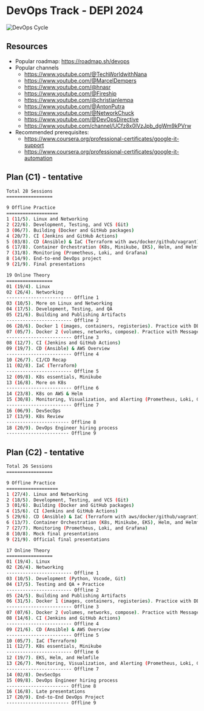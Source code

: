 # DevOps Track - DEPI 2024

![DevOps Cycle](https://i.imgur.com/MYzltxl.png)

## Resources

- Popular roadmap: <https://roadmap.sh/devops>
- Popular channels
  - <https://www.youtube.com/@TechWorldwithNana>
  - <https://www.youtube.com/@MarcelDempers>
  - <https://www.youtube.com/@hnasr>
  - <https://www.youtube.com/@Fireship>
  - <https://www.youtube.com/@christianlempa>
  - <https://www.youtube.com/@AntonPutra>
  - <https://www.youtube.com/@NetworkChuck>
  - <https://www.youtube.com/@DevOpsDirective>
  - <https://www.youtube.com/channel/UCfz8x0lVzJpb_dgWm9kPVrw>
- Recommended prerequisites:
  - <https://www.coursera.org/professional-certificates/google-it-support>
  - <https://www.coursera.org/professional-certificates/google-it-automation>

## Plan (C1) - tentative

```bash
Total 28 Sessions
=================

9 Offline Practice
===================
1 (11/5). Linux and Networking
2 (22/6). Development, Testing, and VCS (Git)
3 (06/7). Building (Docker and GitHub packages)
4 (20/7). CI (Jenkins and GitHub Actions)
5 (03/8). CD (Ansible) & IaC (Terraform with aws/docker/github/vagrant)
6 (17/8). Container Orchestration (K8s, Minikube, EKS), Helm, and Helmfile
7 (31/8). Monitoring (Prometheus, Loki, and Grafana)
8 (14/9). End-to-end DevOps project
9 (21/9). Final presentations

19 Online Theory
=================
01 (19/4). Linux
02 (26/4). Networking
------------------------ Offline 1
03 (10/5). More on Linux and Networking
04 (17/5). Development, Testing, and QA
05 (21/6). Building and Publishing Artifacts
------------------------ Offline 2
06 (28/6). Docker 1 (images, containers, registeries). Practice with DBs
07 (05/7). Docker 2 (volumes, networks, compose). Practice with Message Queues & RPC
------------------------ Offline 3
08 (12/7). CI (Jenkins and GitHub Actions)
09 (19/7). CD (Ansible) & AWS Overview
------------------------ Offline 4
10 (26/7). CI/CD Recap
11 (02/8). IaC (Terraform)
------------------------ Offline 5
12 (09/8). K8s essentials, Minikube
13 (16/8). More on K8s
------------------------ Offline 6
14 (23/8). K8s on AWS & Helm
15 (30/8). Monitoring, Visualization, and Alerting (Prometheus, Loki, Grafana)
------------------------ Offline 7
16 (06/9). DevSecOps
17 (13/9). K8s Review
----------------------- Offline 8
18 (20/9). DevOps Engineer hiring process
----------------------- Offline 9
```

## Plan (C2) - tentative

```bash
Total 26 Sessions
=================

9 Offline Practice
===================
1 (27/4). Linux and Networking
2 (18/5). Development, Testing, and VCS (Git)
3 (01/6). Building (Docker and GitHub packages)
4 (15/6). CI (Jenkins and GitHub Actions)
5 (29/6). CD (Ansible) & IaC (Terraform with aws/docker/github/vagrant)
6 (13/7). Container Orchestration (K8s, Minikube, EKS), Helm, and Helmfile
7 (27/7). Monitoring (Prometheus, Loki, and Grafana)
8 (10/8). Mock final presentations
9 (21/9). Official final presentations

17 Online Theory
=================
01 (19/4). Linux
02 (26/4). Networking
------------------------ Offline 1
03 (10/5). Development (Python, Vscode, Git)
04 (17/5). Testing and QA + Practice
------------------------ Offline 2
05 (24/5). Building and Publishing Artifacts
06 (31/5). Docker 1 (images, containers, registeries). Practice with DBs
------------------------ Offline 3
07 (07/6). Docker 2 (volumes, networks, compose). Practice with Message Queues & RPC
08 (14/6). CI (Jenkins and GitHub Actions)
------------------------ Offline 4
09 (21/6). CD (Ansible) & AWS Overview
------------------------ Offline 5
10 (05/7). IaC (Terraform)
11 (12/7). K8s essentials, Minikube
------------------------ Offline 6
12 (19/7). EKS, Helm, and Helmfile
13 (26/7). Monitoring, Visualization, and Alerting (Prometheus, Loki, Grafana)
------------------------ Offline 7
14 (02/8). DevSecOps
15 (09/8). DevOps Engineer hiring process
----------------------- Offline 8
16 (16/8). Late presentations
17 (20/9). End-to-End DevOps Project
----------------------- Offline 9
```

